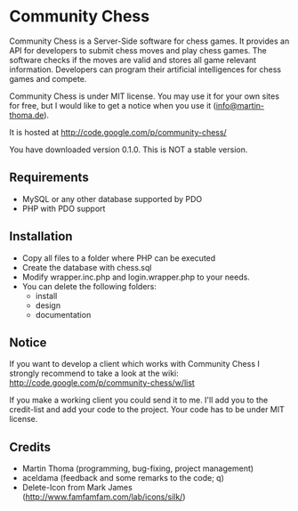 Community Chess
===============

Community Chess is a Server-Side software for chess games. It provides an 
API for developers to submit chess moves and play chess games. The 
software checks if the moves are valid and stores all game relevant 
information. Developers can program their artificial intelligences for 
chess games and compete.

Community Chess is under MIT license. You may use it for your own sites for 
free, but I would like to get a notice when you use it (info@martin-thoma.de).

It is hosted at http://code.google.com/p/community-chess/

You have downloaded version 0.1.0. This is NOT a stable version.

Requirements
------------
  * MySQL or any other database supported by PDO
  * PHP with PDO support

Installation
------------
  * Copy all files to a folder where PHP can be executed
  * Create the database with chess.sql
  * Modify wrapper.inc.php and login.wrapper.php to your needs.
  * You can delete the following folders:
     * install
     * design
     * documentation

Notice 
------------
If you want to develop a client which works with Community Chess I strongly 
recommend to take a look at the wiki:
http://code.google.com/p/community-chess/w/list

If you make a working client you could send it to me. I'll add you to the 
credit-list and add your code to the project. Your code has to be under MIT 
license.
 
Credits
------------
* Martin Thoma (programming, bug-fixing, project management)
* aceldama (feedback and some remarks to the code; q)
* Delete-Icon from Mark James (http://www.famfamfam.com/lab/icons/silk/)
